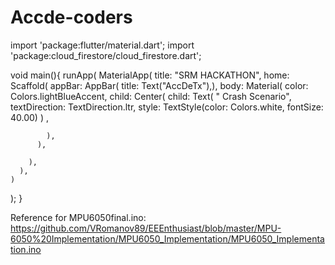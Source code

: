# Accde-coders
import 'package:flutter/material.dart';
import 'package:cloud_firestore/cloud_firestore.dart';

void main(){
  runApp(
    MaterialApp(
      title: "SRM HACKATHON",
      home: Scaffold(
        appBar: AppBar( title: Text("AccDeTx"),),
        body: Material(
          color: Colors.lightBlueAccent,
          child: Center(
          child: Text(
           " Crash Scenario",
            textDirection: TextDirection.ltr,
            style: TextStyle(color: Colors.white, fontSize: 40.00)
        ) ,



            ),
          ),

        ),
      ),
    )
  );
}

Reference for MPU6050final.ino: https://github.com/VRomanov89/EEEnthusiast/blob/master/MPU-6050%20Implementation/MPU6050_Implementation/MPU6050_Implementation.ino

